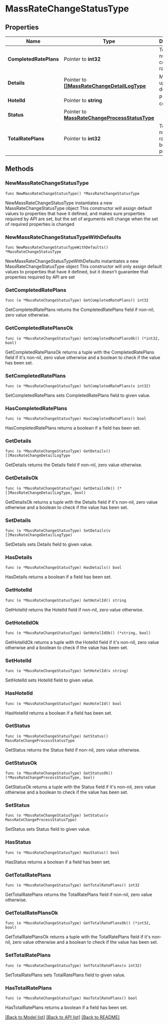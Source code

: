# MassRateChangeStatusType

## Properties

Name | Type | Description | Notes
------------ | ------------- | ------------- | -------------
**CompletedRatePlans** | Pointer to **int32** | Total number of completed rate codes. | [optional] 
**Details** | Pointer to [**[]MassRateChangeDetailLogType**](MassRateChangeDetailLogType.md) | Mass rate update details. | [optional] 
**HotelId** | Pointer to **string** | Property code. | [optional] 
**Status** | Pointer to [**MassRateChangeProcessStatusType**](MassRateChangeProcessStatusType.md) |  | [optional] 
**TotalRatePlans** | Pointer to **int32** | Total number of rate codes being processed. | [optional] 

## Methods

### NewMassRateChangeStatusType

`func NewMassRateChangeStatusType() *MassRateChangeStatusType`

NewMassRateChangeStatusType instantiates a new MassRateChangeStatusType object
This constructor will assign default values to properties that have it defined,
and makes sure properties required by API are set, but the set of arguments
will change when the set of required properties is changed

### NewMassRateChangeStatusTypeWithDefaults

`func NewMassRateChangeStatusTypeWithDefaults() *MassRateChangeStatusType`

NewMassRateChangeStatusTypeWithDefaults instantiates a new MassRateChangeStatusType object
This constructor will only assign default values to properties that have it defined,
but it doesn't guarantee that properties required by API are set

### GetCompletedRatePlans

`func (o *MassRateChangeStatusType) GetCompletedRatePlans() int32`

GetCompletedRatePlans returns the CompletedRatePlans field if non-nil, zero value otherwise.

### GetCompletedRatePlansOk

`func (o *MassRateChangeStatusType) GetCompletedRatePlansOk() (*int32, bool)`

GetCompletedRatePlansOk returns a tuple with the CompletedRatePlans field if it's non-nil, zero value otherwise
and a boolean to check if the value has been set.

### SetCompletedRatePlans

`func (o *MassRateChangeStatusType) SetCompletedRatePlans(v int32)`

SetCompletedRatePlans sets CompletedRatePlans field to given value.

### HasCompletedRatePlans

`func (o *MassRateChangeStatusType) HasCompletedRatePlans() bool`

HasCompletedRatePlans returns a boolean if a field has been set.

### GetDetails

`func (o *MassRateChangeStatusType) GetDetails() []MassRateChangeDetailLogType`

GetDetails returns the Details field if non-nil, zero value otherwise.

### GetDetailsOk

`func (o *MassRateChangeStatusType) GetDetailsOk() (*[]MassRateChangeDetailLogType, bool)`

GetDetailsOk returns a tuple with the Details field if it's non-nil, zero value otherwise
and a boolean to check if the value has been set.

### SetDetails

`func (o *MassRateChangeStatusType) SetDetails(v []MassRateChangeDetailLogType)`

SetDetails sets Details field to given value.

### HasDetails

`func (o *MassRateChangeStatusType) HasDetails() bool`

HasDetails returns a boolean if a field has been set.

### GetHotelId

`func (o *MassRateChangeStatusType) GetHotelId() string`

GetHotelId returns the HotelId field if non-nil, zero value otherwise.

### GetHotelIdOk

`func (o *MassRateChangeStatusType) GetHotelIdOk() (*string, bool)`

GetHotelIdOk returns a tuple with the HotelId field if it's non-nil, zero value otherwise
and a boolean to check if the value has been set.

### SetHotelId

`func (o *MassRateChangeStatusType) SetHotelId(v string)`

SetHotelId sets HotelId field to given value.

### HasHotelId

`func (o *MassRateChangeStatusType) HasHotelId() bool`

HasHotelId returns a boolean if a field has been set.

### GetStatus

`func (o *MassRateChangeStatusType) GetStatus() MassRateChangeProcessStatusType`

GetStatus returns the Status field if non-nil, zero value otherwise.

### GetStatusOk

`func (o *MassRateChangeStatusType) GetStatusOk() (*MassRateChangeProcessStatusType, bool)`

GetStatusOk returns a tuple with the Status field if it's non-nil, zero value otherwise
and a boolean to check if the value has been set.

### SetStatus

`func (o *MassRateChangeStatusType) SetStatus(v MassRateChangeProcessStatusType)`

SetStatus sets Status field to given value.

### HasStatus

`func (o *MassRateChangeStatusType) HasStatus() bool`

HasStatus returns a boolean if a field has been set.

### GetTotalRatePlans

`func (o *MassRateChangeStatusType) GetTotalRatePlans() int32`

GetTotalRatePlans returns the TotalRatePlans field if non-nil, zero value otherwise.

### GetTotalRatePlansOk

`func (o *MassRateChangeStatusType) GetTotalRatePlansOk() (*int32, bool)`

GetTotalRatePlansOk returns a tuple with the TotalRatePlans field if it's non-nil, zero value otherwise
and a boolean to check if the value has been set.

### SetTotalRatePlans

`func (o *MassRateChangeStatusType) SetTotalRatePlans(v int32)`

SetTotalRatePlans sets TotalRatePlans field to given value.

### HasTotalRatePlans

`func (o *MassRateChangeStatusType) HasTotalRatePlans() bool`

HasTotalRatePlans returns a boolean if a field has been set.


[[Back to Model list]](../README.md#documentation-for-models) [[Back to API list]](../README.md#documentation-for-api-endpoints) [[Back to README]](../README.md)



